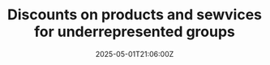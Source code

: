 ---
title: Discounts on products and sewvices for underrepresented groups
linkTitle: Discounts on products and sewvices for underrepresented groups
date: '2025-05-01T21:06:00Z'
weight: 1
description: No content
draft: false
ref: discounts-on-products-and-sewvices-for-underrepresented-groups
---